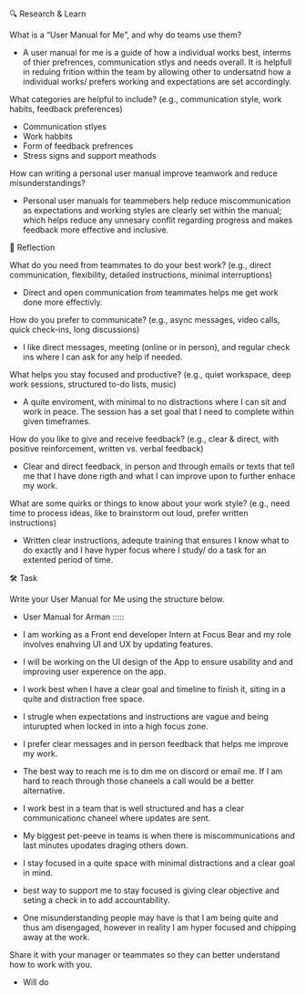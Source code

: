 🔍 Research & Learn

What is a “User Manual for Me”, and why do teams use them?
- A user manual for me is a guide of how a individual works best, interms of thier prefrences, communication stlys and needs overall. It is helpfull in reduing frition within the team by allowing other to undersatnd how a individual works/ prefers working and expectations are set accordingly. 

What categories are helpful to include? (e.g., communication style, work habits, feedback preferences)
- Communication stlyes
- Work habbits
- Form of feedback prefrences
- Stress signs and support meathods

How can writing a personal user manual improve teamwork and reduce misunderstandings?
- Personal user manuals for teammebers help reduce miscommunication as expectations and working styles are clearly set within the manual; which helps reduce any unnesary conflit regarding progress and makes feedback more effective and inclusive.

📝 Reflection

What do you need from teammates to do your best work? (e.g., direct communication, flexibility, detailed instructions, minimal interruptions)
- Direct and open communication from teammates helps me get work done more effectivly.

How do you prefer to communicate? (e.g., async messages, video calls, quick check-ins, long discussions)
- I like direct messages, meeting (online or in person), and regular check ins where I can ask for any help if needed.

What helps you stay focused and productive? (e.g., quiet workspace, deep work sessions, structured to-do lists, music)
- A quite enviroment, with minimal to no distractions where I can sit and work in peace. The session has a set goal that I need to complete within given timeframes.

How do you like to give and receive feedback? (e.g., clear & direct, with positive reinforcement, written vs. verbal feedback)
- Clear and direct feedback, in person and through emails or texts that tell me that I have done rigth and what I can improve upon to further enhace my work.

What are some quirks or things to know about your work style? (e.g., need time to process ideas, like to brainstorm out loud, prefer written instructions)
- Written clear instructions, adequte training that ensures I know what to do exactly and I have hyper focus where I study/ do a task for an extented period of time.

🛠️ Task

Write your User Manual for Me using the structure below.

- User Manual for Arman :::::

- I am working as a Front end developer Intern at Focus Bear and my role involves enahving UI and UX by updating features. 
- I will be working on the UI design of the App to ensure usability and and improving user experence on the app.
- I work best when I have a clear goal and timeline to finish it, siting in a quite and distraction free space.
- I strugle when expectations and instructions are vague and being inturupted when locked in into a high focus zone.
- I prefer clear messages and in person feedback that helps me improve my work. 
- The best way to reach me is to dm me on discord or email me. If I am hard to reach through those chaneels a call would be a better alternative.
- I work best in a team that is well structured and has a clear communicationc chaneel where updates are sent.
- My biggest pet-peeve in teams is when there is miscommunications and last minutes upodates draging others down.
- I stay focused in a quite space with minimal distractions and a clear goal in mind. 
- best way to support me to stay focused is giving clear objective and seting a check in to add accountability.
- One misunderstanding people may have is that I am being quite and thus am disengaged, however in reality I am hyper focused and chipping away at the work. 

Share it with your manager or teammates so they can better understand how to work with you.
- Will do
